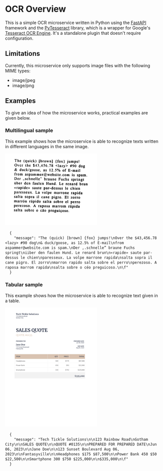 # OCR Overview
This is a simple OCR microservice written in Python using the [FastAPI](https://github.com/tiangolo/fastapi) framework and the [PyTesseract](https://github.com/madmaze/pytesseract) library, which is a wrapper for Google's [Tesseract OCR Engine](https://github.com/tesseract-ocr/tesseract). It's a standalone plugin that doesn't require configuration.

## Limitations
Currently, this microservice only supports image files with the following MIME types:
- image/jpeg
- image/png

## Examples
To give an idea of how the microservice works, practical examples are given below.

### Multilingual sample
This example shows how the microservice is able to recognize texts written in different languages in the same image.

[<img src="images/ocr-multilingual-sample.png" width="300"/>]()

      {
        "message": "The (quick) [brown] {fox} jumps!\nOver the $43,456.78 <lazy> #90 dog\n& duck/goose, as 12.5% of E-mail\nfrom aspammer@website.com is spam.\nDer ,.schnelle” braune Fuchs springt\niiber den faulen Hund. Le renard brun\n«rapide» saute par-dessus le chien\nparesseux. La volpe marrone rapida\nsalta sopra il cane pigro. El zorro\nmarron rapido salta sobre el perro\nperezoso. A raposa marrom rapida\nsalta sobre o céo preguicoso.\n\f"
      }

### Tabular sample
This example shows how the microservice is able to recognize text given in a table.

<img src="images/ocr-sales-quote-sample.png" width="300"/>

      {
        "message": "Tech Tickle Solutions\n\n123 Rainbow Road\nGotham City\n\nSALES QUOTE\n\nQUOTE #0135\n\nPREPARED FOR PREPARED DATE\nJun 06, 2023\n\nJane Doe\n\n123 Sunset Boulevard Aug 06, 2023\n\nFantasyville\n\nHeadphones $175 $87,500\n\nPower Bank 450 $50 $22,500\n\nSmartphone 300 $750 $225,000\n\n$335,000\n\f"
      }